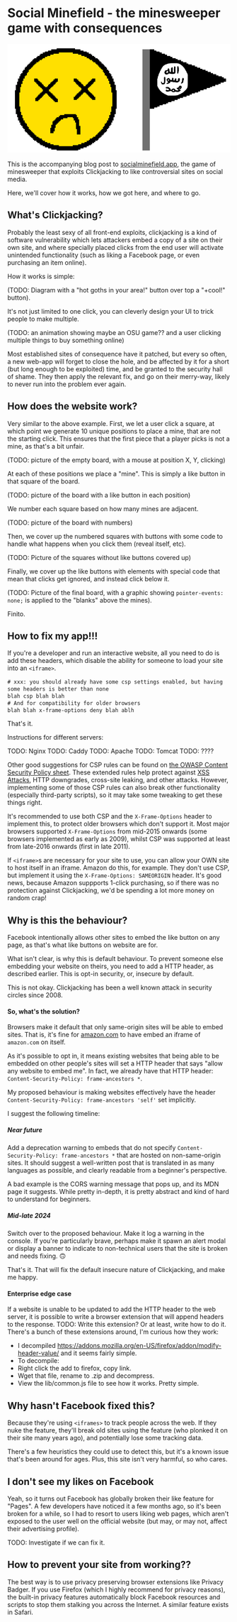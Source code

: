 # Social Minefield - the minesweeper game with consequences

![social minefield logo](./misc/logo.png)

This is the accompanying blog post to [socialminefield.app](https://socialminefield.app), the game of minesweeper that exploits Clickjacking to like controversial sites on social media.

Here, we'll cover how it works, how we got here, and where to go.

## What's Clickjacking?

Probably the least sexy of all front-end exploits, clickjacking is a kind of software vulnerability which lets attackers embed a copy of a site on their own site, and where specially placed clicks from the end user will activate unintended functionality (such as liking a Facebook page, or even purchasing an item online).

How it works is simple:

(TODO: Diagram with a "hot goths in your area!" button over top a "+cool!" button).

It's not just limited to one click, you can cleverly design your UI to trick people to make multiple.

(TODO: an animation showing maybe an OSU game?? and a user clicking multiple things to buy something online)

Most established sites of consequence have it patched, but every so often, a new web-app will forget to close the hole, and be affected by it for a short (but long enough to be exploited) time, and be granted to the security hall of shame. They then apply the relevant fix, and go on their merry-way, likely to never run into the problem ever again.

## How does the website work?

Very similar to the above example. First, we let a user click a square, at which point we generate 10 unique positions to place a mine, that are not the starting click. This ensures that the first piece that a player picks is not a mine, as that's a bit unfair.

(TODO: picture of the empty board, with a mouse at position X, Y, clicking)

At each of these positions we place a "mine". This is simply a like button in that square of the board.

(TODO: picture of the board with a like button in each position)

We number each square based on how many mines are adjacent.

(TODO: picture of the board with numbers)

Then, we cover up the numbered squares with buttons with some code to handle what happens when you click them (reveal itself, etc).

(TODO: Picture of the squares without like buttons covered up)

Finally, we cover up the like buttons with elements with special code that mean that clicks get ignored, and instead click below it.

(TODO: Picture of the final board, with a graphic showing `pointer-events: none;` is applied to the "blanks" above the mines).

Finito.

## How to fix my app!!!
If you're a developer and run an interactive website, all you need to do is add these headers, which disable the ability for someone to load your site into an `<iframe>`.

```
# xxx: you should already have some csp settings enabled, but having some headers is better than none
blah csp blah blah
# And for compatibility for older browsers
blah blah x-frame-options deny blah ablh
```

That's it.

Instructions for different servers:

TODO: Nginx
TODO: Caddy
TODO: Apache
TODO: Tomcat
TODO: ????

Other good suggestions for CSP rules can be found on [the OWASP Content Security Policy sheet](https://cheatsheetseries.owasp.org/cheatsheets/Content_Security_Policy_Cheat_Sheet.html). These extended rules help protect against [XSS Attacks](TODO), HTTP downgrades, cross-site leaking, and other attacks. However, implementing some of those CSP rules can also break other functionality (especially third-party scripts), so it may take some tweaking to get these things right.

It's recommended to use both CSP and the `X-Frame-Options` header to implement this, to protect older browsers which don't support it. Most major browsers supported `X-Frame-Options` from mid-2015 onwards (some browsers implemented as early as 2009), whilst CSP was supported at least from late-2016 onwards (first in late 2011).

If `<iframe>`s are necessary for your site to use, you can allow your OWN site to host itself in an iframe. Amazon do this, for example. They don't use CSP, but implement it using the `X-Frame-Options: SAMEORIGIN` header. It's good news, because Amazon suppports 1-click purchasing, so if there was no protection against Clickjacking, we'd be spending a lot more money on random crap!

## Why is this the behaviour?
Facebook intentionally allows other sites to embed the like button on any page, as that's what like buttons on website are for.

What isn't clear, is why this is default behaviour. To prevent someone else embedding your website on theirs, you need to add a HTTP header, as described earlier. This is opt-in security, or, insecure by default.

This is not okay. Clickjacking has been a well known attack in security circles since 2008.

#### So, what's the solution?

Browsers make it default that only same-origin sites will be able to embed sites. That is, it's fine for [amazon.com](https://amazon.com) to have embed an iframe of `amazon.com` on itself.

As it's possible to opt in, it means existing websites that being able to be embedded on other people's sites will set a HTTP header that says "allow any website to embed me". In fact, we already have that HTTP header: `Content-Security-Policy: frame-ancestors *`.

My proposed behaviour is making websites effectively have the header `Content-Security-Policy: frame-ancestors 'self'` set implicitly.

I suggest the following timeline:

##### Near future
Add a deprecation warning to embeds that do not specify `Content-Security-Policy: frame-ancestors *` that are hosted on non-same-origin sites. It should suggest a well-written post that is translated in as many languages as possible, and clearly readable from a beginner's perspective.

A bad example is the CORS warning message that pops up, and its MDN page it suggests. While pretty in-depth, it is pretty abstract and kind of hard to understand for beginners.

##### Mid-late 2024
Switch over to the proposed behaviour. Make it log a warning in the console. If you're particularly brave, perhaps make it spawn an alert modal or display a banner to indicate to non-technical users that the site is broken and needs fixing. 🙃

That's it. That will fix the default insecure nature of Clickjacking, and make me happy.

#### Enterprise edge case
If a website is unable to be updated to add the HTTP header to the web server, it is possible to write a browser extension that will append headers to the response.
TODO: Write this extension? Or at least, write how to do it. There's a bunch of these extensions around, I'm curious how they work:
 - I decompiled https://addons.mozilla.org/en-US/firefox/addon/modify-header-value/ and it seems fairly simple.
  - To decompile:
   - Right click the add to firefox, copy link.
   - Wget that file, rename to .zip and decompress.
   - View the lib/common.js file to see how it works. Pretty simple.

## Why hasn't Facebook fixed this?
Because they're using `<iframes>` to track people across the web. If they nuke the feature, they'll break old sites using the feature (who plonked it on their site many years ago), and potentially lose some tracking data.

There's a few heuristics they could use to detect this, but it's a known issue that's been around for ages. Plus, this site isn't very harmful, so who cares.

## I don't see my likes on Facebook
Yeah, so it turns out Facebook has globally broken their like feature for "Pages". A few developers have noticed it a few months ago, so it's been broken for a while, so I had to resort to users liking web pages, which aren't exposed to the user well on the official website (but may, or may not, affect their advertising profile).

TODO: Investigate if we can fix it.

## How to prevent your site from working??
The best way is to use privacy preserving browser extensions like Privacy Badger. If you use Firefox (which I highly recommend for privacy reasons), the built-in privacy features automatically block Facebook resources and scripts to stop them stalking you across the Internet. A similar feature exists in Safari.
